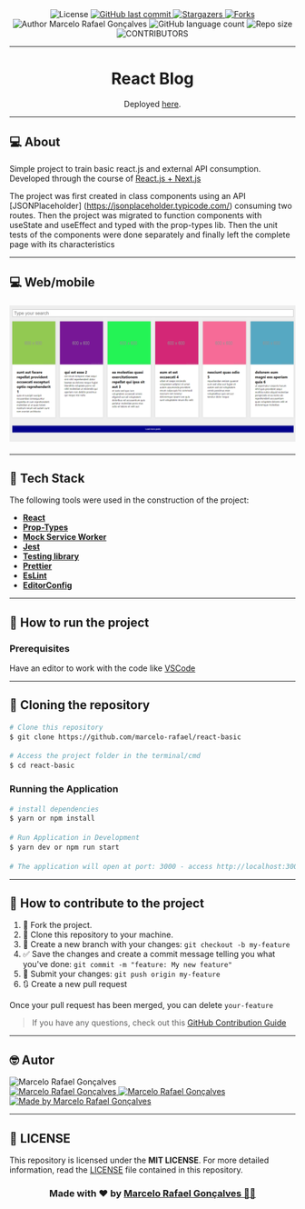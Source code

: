 

 <div align="center">
    <!-- LICENSE -->
    <img alt="License" src="https://img.shields.io/badge/license-MIT-5965e0?style=for-the-badge&labelColor=5A5A5A&color=0077B5">
    <!-- LAST COMMIT -->
    <a href="https://github.com/marcelo-rafael/react-basic/commits/master">
    <img alt="GitHub last commit" src="https://img.shields.io/github/last-commit/marcelo-rafael/react-blog?style=for-the-badge&label=last%20commit:&labelColor=5A5A5A&color=0077B5">
    </a>
    <!-- STARS -->
    <a href="https://github.com/marcelo-rafael/react-blog/stargazers/master">
    <img alt="Stargazers" src="https://img.shields.io/github/stars/marcelo-rafael/react-blog?style=for-the-badge&label=stars&labelColor=5A5A5A&color=0077B5&logo=github">
    </a>
    <!-- FORKS -->
    <a href="https://github.com/marcelo-rafael/react-blog/forks/master">
    <img alt="Forks" src="https://img.shields.io/github/forks/marcelo-rafael/react-blog?style=for-the-badge&label=forks&labelColor=5A5A5A&color=0077B5&logo=github">
    </a>
    <!-- AUTHOR -->
    <img alt="Author Marcelo Rafael Gonçalves" src="https://img.shields.io/badge/author-Marcelo%20Rafael-informational?style=for-the-badge&labelColor=5A5A5A&color=0077B5">
    <!-- LANGUAGES -->
    <img alt="GitHub language count" src="https://img.shields.io/github/languages/count/marcelo-rafael/react-blog?style=for-the-badge&labelColor=5A5A5A&color=0077B5">
    <!-- REPO SIZE -->
    <img alt="Repo size" src="https://img.shields.io/github/repo-size/marcelo-rafael/react-blog?style=for-the-badge&labelColor=5A5A5A&color=0077B5">
    <!-- CONTRIBUTORS -->
  <img alt="CONTRIBUTORS" src="https://img.shields.io/github/contributors/marcelo-rafael/react-blog?style=for-the-badge&labelColor=5A5A5A&color=0077B5">
</div>

---

<h1 align="center">
React Blog
</h1>
<p align="center">Deployed <a href="https://react-blog-api.netlify.app/">here</a>.</p>

---

## :computer: About


Simple project to train basic react.js and external API consumption.
Developed through the course of [React.js + Next.js](https://www.udemy.com/course/curso-de-reactjs-nextjs-completo-do-basico-ao-avancado/)

The project was first created in class components using an API [JSONPlaceholder] (https://jsonplaceholder.typicode.com/) consuming two routes.
Then the project was migrated to function components with useState and useEffect and typed with the prop-types lib.
Then the unit tests of the components were done separately and finally left the complete page with its characteristics

---

## :computer:  Web/mobile

<h4 align="center">
  <img alt="React-Blog" title="React-Blog" src=".github/react-blog.png" width="700px" />
</h4>

---

## :rocket: Tech Stack

The following tools were used in the construction of the project:

- **[React](https://pt-br.reactjs.org/)**
- **[Prop-Types](https://www.npmjs.com/package/prop-types)**
- **[Mock Service Worker](https://mswjs.io/)**
- **[Jest](https://jestjs.io/pt-BR/)**
- **[Testing library](https://testing-library.com/)**
- **[Prettier](https://prettier.io/)**
- **[EsLint](https://eslint.org/)**
- **[EditorConfig](https://editorconfig.org/)**

---

## 🚀 How to run the project

### Prerequisites

Have an editor to work with the code like [VSCode](https://code.visualstudio.com/)

---

## 👯 Cloning the repository

```bash
# Clone this repository
$ git clone https://github.com/marcelo-rafael/react-basic

# Access the project folder in the terminal/cmd
$ cd react-basic

```

### Running the Application

```bash
# install dependencies
$ yarn or npm install

# Run Application in Development
$ yarn dev or npm run start

# The application will open at port: 3000 - access http://localhost:3000
```

---

## 💪 How to contribute to the project
	  
1. 🍴 Fork the project.
2. 👯 Clone this repository to your machine.
3. 🎋 Create a new branch with your changes: `git checkout -b my-feature`
4. ✅ Save the changes and create a commit message telling you what you've done: `git commit -m "feature: My new feature"`
5. 📌 Submit your changes: `git push origin my-feature`
6. 🔃 Create a new pull request


Once your pull request has been merged, you can delete `your-feature`

> If you have any questions, check out this [GitHub Contribution Guide](https://github.com/firstcontributions/first-contributions)


---

## 🤓 Autor

<img src="https://avatars0.githubusercontent.com/u/29902777?s=460&u=61d43667f33a45eb000a2af216e4abeb2d4a6717&v=4" width="100px" alt="Marcelo Rafael Gonçalves"/>
<div>
<a href="mailto:marcelo.rafael.goncalves@gmail.com">
      <img alt="Marcelo Rafael Gonçalves" src="https://img.shields.io/badge/-gmail-0077B5?style=for-the-badge&logo=gmail&logoColor=white" />
   </a>
<a href="https://www.linkedin.com/in/marcelo-rafael-gonçalves/">
      <img alt="Marcelo Rafael Gonçalves" src="https://img.shields.io/badge/-linkedin-0077B5?style=for-the-badge&logo=Linkedin&logoColor=white" />
   </a>
<a href="https://github.com/marcelo-rafael">
  <img alt="Made by Marcelo Rafael Gonçalves" src="https://img.shields.io/badge/-Github-0077B5?style=for-the-badge&logo=Github&logoColor=white&link=https://github.com/marcelo-rafael" />
  </a>
</div>

---
	  
## 📝 LICENSE

This repository is licensed under the **MIT LICENSE**. For more detailed information, read the [LICENSE](./LICENSE) file contained in this repository.

<h3 align="center">
Made with ❤️ by <a href="https://www.linkedin.com/in/marcelo-rafael-goncalves/">Marcelo Rafael Gonçalves 💜🚀</a>
</h3>
	 

